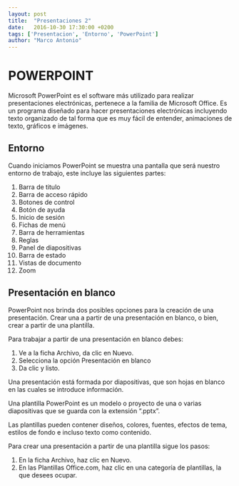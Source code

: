 ```yaml
---
layout: post
title:  "Presentaciones 2"
date:   2016-10-30 17:30:00 +0200
tags: ['Presentacion', 'Entorno', 'PowerPoint']
author: "Marco Antonio"
---
```


#	POWERPOINT

Microsoft PowerPoint es el software más utilizado para realizar presentaciones electrónicas, pertenece a la familia de Microsoft Office.
Es un programa diseñado para hacer presentaciones electrónicas incluyendo texto organizado de tal forma que es muy fácil de entender, animaciones de texto, gráficos e imágenes. 

##	Entorno

Cuando iniciamos PowerPoint se muestra una pantalla que será nuestro entorno de trabajo, este incluye las siguientes partes:
 
 
1.	Barra de titulo
2.	Barra de acceso rápido
3.	Botones de control
4.	Botón de ayuda
5.	Inicio de sesión
6.	Fichas de menú
7.	Barra de herramientas
8.	Reglas
9.	Panel de diapositivas
10.	Barra de estado
11.	Vistas de documento
12.	Zoom
 

##	Presentación en blanco

PowerPoint nos brinda dos posibles opciones para la creación de una presentación. Crear una a partir de una presentación en blanco, o bien, crear a partir de una plantilla.

Para trabajar a partir de una presentación en blanco debes:

1. Ve a la ficha Archivo, da clic en Nuevo.
2. Selecciona la opción Presentación en blanco
3. Da clic y listo.

Una presentación está formada por diapositivas, que son hojas en blanco en las cuales se introduce información.

Una plantilla PowerPoint es un modelo o proyecto de una o varias diapositivas que se guarda con la extensión “.pptx”.

Las plantillas pueden contener diseños, colores, fuentes, efectos de tema, estilos de fondo e incluso texto como contenido.

Para crear una presentación a partir de una plantilla sigue los pasos:

1. En la ficha Archivo, haz clic en Nuevo.
2. En las Plantillas Office.com, haz clic en una categoría de plantillas, la que desees ocupar.

